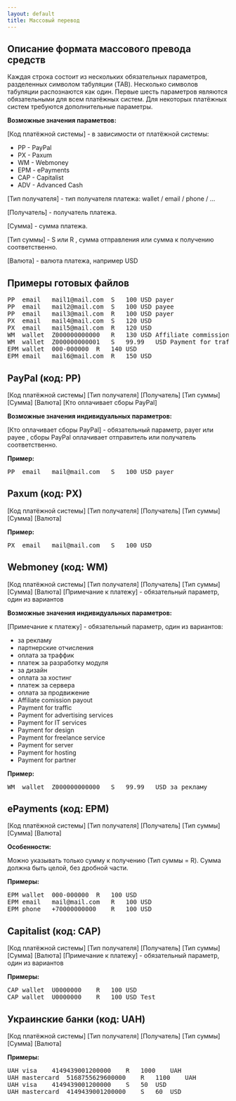 ```yaml
---
layout: default
title: Массовый перевод
---
```

## Описание формата массового превода средств

Каждая строка состоит из нескольких обязательных параметров, 
разделенных символом табуляции (TAB). Несколько символов 
табуляции распознаются как один. Первые шесть параметров 
являются обязательными для всем платёжных систем. 
Для некоторых платёжных систем требуются дополнительные параметры.

**Возможные значения параметвов:**

[Код платёжной системы] - в зависимости от платёжной системы:

- PP - PayPal
- PX - Paxum
- WM - Webmoney
- EPM - ePayments
- CAP - Capitalist
- ADV - Advanced Cash

[Тип получателя] - тип получателя платежа: wallet / email / phone / ...

[Получатель] - получатель платежа.

[Сумма] - сумма платежа.

[Тип суммы] - S или R , сумма отправления или сумма к получению соответственно.

[Валюта] - валюта платежа, например USD

## Примеры готовых файлов

<pre class='bg-grey-lt-000'>
PP	email	mail1@mail.com	S	100	USD	payer
PP	email	mail2@mail.com	S	100	USD	payee
PP	email	mail3@mail.com	R	100	USD	payer
PX	email	mail4@mail.com	S	120	USD
PX	email	mail5@mail.com	R	120	USD
WM	wallet	Z000000000000	R	130	USD	Affiliate commission payout
WM	wallet	Z000000000001	S	99.99	USD	Payment for traffic
EPM	wallet	000-000000	R	140	USD
EPM	email	mail6@mail.com	R	150	USD
</pre>

## PayPal (код: PP)

[Код платёжной системы] [Тип получателя] [Получатель] [Тип суммы] [Сумма] [Валюта] [Кто оплачивает сборы PayPal]

**Возможные значения индивидуальных параметров:**

[Кто оплачивает сборы PayPal] - обязательный параметр, payer или payee , сборы PayPal оплачивает отправитель или получатель соответственно.

**Пример:**
<pre class='bg-grey-lt-000'>PP	email	mail@mail.com	S	100	USD	payer</pre>

## Paxum (код: PX)

[Код платёжной системы] [Тип получателя] [Получатель] [Тип суммы] [Сумма] [Валюта]

**Пример:**
<pre class='bg-grey-lt-000'>PX	email	mail@mail.com	S	100	USD</pre>

## Webmoney (код: WM)

[Код платёжной системы] [Тип получателя] [Получатель] [Тип суммы] [Сумма] [Валюта] [Примечание к платежу] - обязательный параметр, один из вариантов

**Возможные значения индивидуальных параметров:**

[Примечание к платежу] - обязательный параметр, один из вариантов:
- за рекламу
- партнерские отчисления
- оплата за траффик
- платеж за разработку модуля
- за дизайн
- оплата за хостинг
- платеж за сервера
- оплата за продвижение
- Affiliate comission payout
- Payment for traffic
- Payment for advertising services
- Payment for IT services
- Payment for design
- Payment for freelance service
- Payment for server
- Payment for hosting
- Payment for partner

**Пример:**

<pre class='bg-grey-lt-000'>WM	wallet	Z000000000000	S	99.99	USD	за рекламу</pre>

## ePayments (код: EPM)

[Код платёжной системы] [Тип получателя] [Получатель] [Тип суммы] [Сумма] [Валюта]

**Особенности:**

Можно указывать только сумму к получению (Тип суммы = R). Сумма должна быть целой, без дробной части.

**Примеры:**

<pre class='bg-grey-lt-000'>
EPM	wallet	000-000000	R	100	USD
EPM	email	mail@mail.com	R	100	USD
EPM	phone	+70000000000	R	100	USD
</pre>

## Capitalist (код: CAP)

[Код платёжной системы] [Тип получателя] [Получатель] [Тип суммы] [Сумма] [Валюта] [Примечание к платежу] - обязательный параметр, один из вариантов

**Примеры:**

<pre class='bg-grey-lt-000'>
CAP	wallet	U0000000	R	100	USD
CAP	wallet	U0000000	R	100	USD	Test
</pre>

## Украинские банки (код: UAH)

[Код платёжной системы] [Тип получателя] [Получатель] [Тип суммы] [Сумма] [Валюта]

**Примеры:**

<pre class='bg-grey-lt-000'>
UAH	visa	4149439001200000	R	1000	UAH
UAH	mastercard	5168755629600000	R	1100	UAH
UAH	visa	4149439001200000	S	50	USD
UAH	mastercard	4149439001200000	S	60	USD
</pre>
